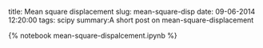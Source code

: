 title: Mean square displacement
slug: mean-square-disp
date: 09-06-2014 12:20:00
tags: scipy
summary:A short post on mean-square-displacement


{% notebook mean-square-dispalcement.ipynb %}
